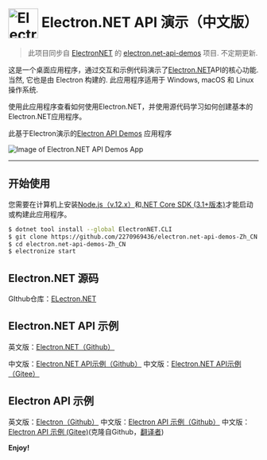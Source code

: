 # <img src="https://cloud.githubusercontent.com/assets/378023/15172388/b2b81950-1790-11e6-9a7c-ccc39912bb3a.png" width="60px" align="center" alt="Electron.NET API Demos icon"> Electron.NET API 演示（中文版）  
  > 此项目同步自 [ElectronNET](https://github.com/ElectronNET) 的 [electron.net-api-demos](https://github.com/ElectronNET/electron.net-api-demos) 项目. 不定期更新.
  >
  这是一个桌面应用程序，通过交互和示例代码演示了[Electron.NET](https://github.com/ElectronNET/Electron.NET)API的核心功能.
  当然, 它也是由 Electron 构建的. 此应用程序适用于 Windows, macOS 和 Linux 操作系统.
  
使用此应用程序查看如何使用Electron.NET，并使用源代码学习如何创建基本的Electron.NET应用程序。
  
此基于Electron演示的[Electron API Demos](https://github.com/electron/electron-api-demos)  应用程序

![Image of Electron.NET API Demos App](https://cloud.githubusercontent.com/assets/378023/15016148/ae06cc80-124a-11e6-80dd-076d83e492f6.png)

---  
  
## 开始使用
  
  您需要在计算机上安装[Node.js（v.12.x）](https://nodejs.org)和[.NET Core SDK (3.1+版本)](https://www.microsoft.com/NET/download/Core)才能启动或构建此应用程序。

```bash
$ dotnet tool install --global ElectronNET.CLI
$ git clone https://github.com/2270969436/electron.net-api-demos-Zh_CN
$ cd electron.net-api-demos-Zh_CN
$ electronize start
```  
## Electron.NET 源码
GIthub仓库：[ELectron.NET](https://github.com/ElectronNET/Electron.NET)

## Electron.NET API 示例
英文版：[Electron.NET（Github）](https://github.com/ElectronNET/electron.net-api-demos)

中文版：[Electron.NET API示例（Github）](https://github.com/2270969436/electron.net-api-demos-Zh_CN)
中文版：[Electron.NET API示例（Gitee）](https://gitee.com/shiyulanxuan/electron.net-api-demos-Zh_CN)

## Electron API 示例
英文版：[Electron（Github）](https://github.com/electron/electron-api-demos)
中文版：[Electron API 示例（Github）](https://github.com/demopark/electron-api-demos-Zh_CN)
中文版：[Electron API 示例 (Gitee)](https://gitee.com/shiyulanxuan/electron-api-demos-Zh_CN)(克隆自Github，[翻译者](https://github.com/demopark))

**Enjoy!**
